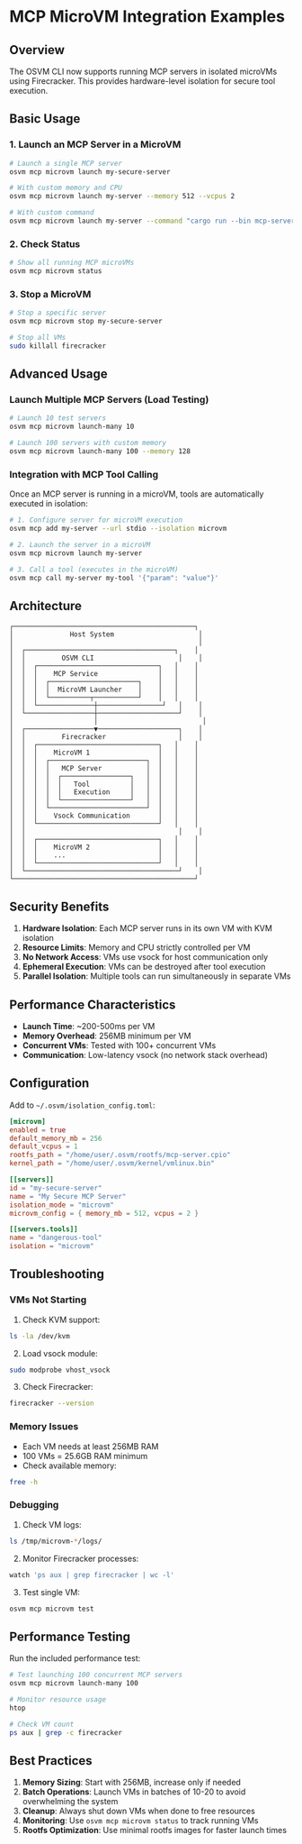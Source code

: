 # MCP MicroVM Integration Examples

## Overview

The OSVM CLI now supports running MCP servers in isolated microVMs using Firecracker. This provides hardware-level isolation for secure tool execution.

## Basic Usage

### 1. Launch an MCP Server in a MicroVM

```bash
# Launch a single MCP server
osvm mcp microvm launch my-secure-server

# With custom memory and CPU
osvm mcp microvm launch my-server --memory 512 --vcpus 2

# With custom command
osvm mcp microvm launch my-server --command "cargo run --bin mcp-server"
```

### 2. Check Status

```bash
# Show all running MCP microVMs
osvm mcp microvm status
```

### 3. Stop a MicroVM

```bash
# Stop a specific server
osvm mcp microvm stop my-secure-server

# Stop all VMs
sudo killall firecracker
```

## Advanced Usage

### Launch Multiple MCP Servers (Load Testing)

```bash
# Launch 10 test servers
osvm mcp microvm launch-many 10

# Launch 100 servers with custom memory
osvm mcp microvm launch-many 100 --memory 128
```

### Integration with MCP Tool Calling

Once an MCP server is running in a microVM, tools are automatically executed in isolation:

```bash
# 1. Configure server for microVM execution
osvm mcp add my-server --url stdio --isolation microvm

# 2. Launch the server in a microVM
osvm mcp microvm launch my-server

# 3. Call a tool (executes in the microVM)
osvm mcp call my-server my-tool '{"param": "value"}'
```

## Architecture

```
┌─────────────────────────────────────────────┐
│              Host System                     │
│                                              │
│  ┌─────────────────────────────────────┐    │
│  │         OSVM CLI                     │    │
│  │  ┌──────────────────────────────┐   │    │
│  │  │    MCP Service               │   │    │
│  │  │  ┌──────────────────────┐    │   │    │
│  │  │  │  MicroVM Launcher    │    │   │    │
│  │  │  └──────────┬───────────┘    │   │    │
│  │  └──────────────┼────────────────┘   │    │
│  └─────────────────┼────────────────────┘    │
│                    │                          │
│  ┌─────────────────▼────────────────────┐    │
│  │         Firecracker                  │    │
│  │  ┌──────────────────────────────┐   │    │
│  │  │    MicroVM 1                 │   │    │
│  │  │  ┌────────────────────────┐  │   │    │
│  │  │  │   MCP Server           │  │   │    │
│  │  │  │  ┌─────────────────┐   │  │   │    │
│  │  │  │  │   Tool          │   │  │   │    │
│  │  │  │  │   Execution     │   │  │   │    │
│  │  │  │  └─────────────────┘   │  │   │    │
│  │  │  └────────────────────────┘  │   │    │
│  │  │    Vsock Communication       │   │    │
│  │  └──────────────────────────────┘   │    │
│  │                                      │    │
│  │  ┌──────────────────────────────┐   │    │
│  │  │    MicroVM 2                 │   │    │
│  │  │    ...                       │   │    │
│  │  └──────────────────────────────┘   │    │
│  └──────────────────────────────────────┘    │
└─────────────────────────────────────────────┘
```

## Security Benefits

1. **Hardware Isolation**: Each MCP server runs in its own VM with KVM isolation
2. **Resource Limits**: Memory and CPU strictly controlled per VM
3. **No Network Access**: VMs use vsock for host communication only
4. **Ephemeral Execution**: VMs can be destroyed after tool execution
5. **Parallel Isolation**: Multiple tools can run simultaneously in separate VMs

## Performance Characteristics

- **Launch Time**: ~200-500ms per VM
- **Memory Overhead**: 256MB minimum per VM
- **Concurrent VMs**: Tested with 100+ concurrent VMs
- **Communication**: Low-latency vsock (no network stack overhead)

## Configuration

Add to `~/.osvm/isolation_config.toml`:

```toml
[microvm]
enabled = true
default_memory_mb = 256
default_vcpus = 1
rootfs_path = "/home/user/.osvm/rootfs/mcp-server.cpio"
kernel_path = "/home/user/.osvm/kernel/vmlinux.bin"

[[servers]]
id = "my-secure-server"
name = "My Secure MCP Server"
isolation_mode = "microvm"
microvm_config = { memory_mb = 512, vcpus = 2 }

[[servers.tools]]
name = "dangerous-tool"
isolation = "microvm"
```

## Troubleshooting

### VMs Not Starting

1. Check KVM support:
```bash
ls -la /dev/kvm
```

2. Load vsock module:
```bash
sudo modprobe vhost_vsock
```

3. Check Firecracker:
```bash
firecracker --version
```

### Memory Issues

- Each VM needs at least 256MB RAM
- 100 VMs = 25.6GB RAM minimum
- Check available memory:
```bash
free -h
```

### Debugging

1. Check VM logs:
```bash
ls /tmp/microvm-*/logs/
```

2. Monitor Firecracker processes:
```bash
watch 'ps aux | grep firecracker | wc -l'
```

3. Test single VM:
```bash
osvm mcp microvm test
```

## Performance Testing

Run the included performance test:

```bash
# Test launching 100 concurrent MCP servers
osvm mcp microvm launch-many 100

# Monitor resource usage
htop

# Check VM count
ps aux | grep -c firecracker
```

## Best Practices

1. **Memory Sizing**: Start with 256MB, increase only if needed
2. **Batch Operations**: Launch VMs in batches of 10-20 to avoid overwhelming the system
3. **Cleanup**: Always shut down VMs when done to free resources
4. **Monitoring**: Use `osvm mcp microvm status` to track running VMs
5. **Rootfs Optimization**: Use minimal rootfs images for faster launch times